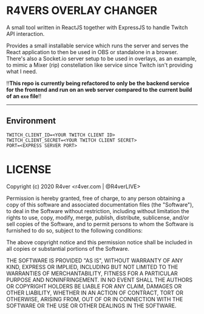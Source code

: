 # R4VERS OVERLAY CHANGER
A small tool written in ReactJS together with ExpressJS to handle Twitch API interaction.

Provides a small installable service which runs the server and serves the React application to then be used in OBS or standalone in a browser.
There's also a Socket.io server setup to be used in overlays, as an example, to mimic a Mixer (rip) constellation like service since Twitch isn't providing what I need.

!!**This repo is currently being refactored to only be the backend service for the frontend and run on an web server compared to the current build of an `exe` file**!!

---
## Environment
```
TWITCH_CLIENT_ID=<YOUR TWITCH CLIENT ID>
TWITCH_CLIENT_SECRET=<YOUR TWITCH CLIENT SECRET>
PORT=<EXPRESS SERVER PORT>
```

# LICENSE
Copyright (c) 2020 R4ver <r4ver.com | @R4verLIVE>

Permission is hereby granted, free of charge, to any person obtaining a copy
of this software and associated documentation files (the "Software"), to deal
in the Software without restriction, including without limitation the rights
to use, copy, modify, merge, publish, distribute, sublicense, and/or sell
copies of the Software, and to permit persons to whom the Software is
furnished to do so, subject to the following conditions:

The above copyright notice and this permission notice shall be included in all
copies or substantial portions of the Software.

THE SOFTWARE IS PROVIDED "AS IS", WITHOUT WARRANTY OF ANY KIND, EXPRESS OR
IMPLIED, INCLUDING BUT NOT LIMITED TO THE WARRANTIES OF MERCHANTABILITY,
FITNESS FOR A PARTICULAR PURPOSE AND NONINFRINGEMENT. IN NO EVENT SHALL THE
AUTHORS OR COPYRIGHT HOLDERS BE LIABLE FOR ANY CLAIM, DAMAGES OR OTHER
LIABILITY, WHETHER IN AN ACTION OF CONTRACT, TORT OR OTHERWISE, ARISING FROM,
OUT OF OR IN CONNECTION WITH THE SOFTWARE OR THE USE OR OTHER DEALINGS IN THE
SOFTWARE.

